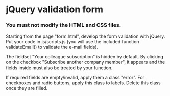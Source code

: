 # jQuery validation form
### You must not modify the HTML and CSS files.

Starting from the page "form.html", develop the form validation with jQuery.<br>
Put your code in js/scripts.js (you will use the included function validateEmail() to validate the e-mail fields).

The fieldset "Your colleague subscription" is hidden by default. By clicking on the checkbox "Subscribe another company member", it appears and the fields inside must also be treated by your function.

If required fields are empty/invalid, apply them a class "error". For checkboxes and radio buttons, apply this class to labels.
Delete this class once they are filled.
